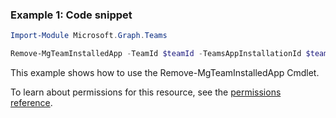 ### Example 1: Code snippet

```powershellImport-Module Microsoft.Graph.Teams

Remove-MgTeamInstalledApp -TeamId $teamId -TeamsAppInstallationId $teamsAppInstallationId
```
This example shows how to use the Remove-MgTeamInstalledApp Cmdlet.
To learn about permissions for this resource, see the [permissions reference](/graph/permissions-reference).

